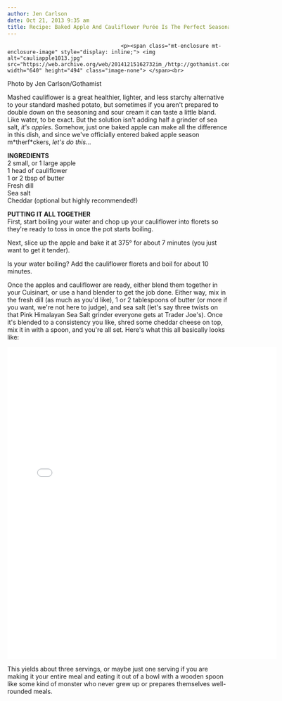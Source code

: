 ```yaml
---
author: Jen Carlson
date: Oct 21, 2013 9:35 am
title: Recipe: Baked Apple And Cauliflower Purée Is The Perfect Seasonal Side
---
```


	
										<p><span class="mt-enclosure mt-enclosure-image" style="display: inline;"> <img alt="cauliapple1013.jpg" src="https://web.archive.org/web/20141215162732im_/http://gothamist.com/attachments/arts_jen/cauliapple1013.jpg" width="640" height="494" class="image-none"> </span><br>
<span class="photo_caption">Photo by Jen Carlson/Gothamist</span></p>

<p>Mashed cauliflower is a great healthier, lighter, and less starchy alternative to your standard mashed potato, but sometimes if you aren&apos;t prepared to double down on the seasoning and sour cream it can taste a little bland. Like water, to be exact. But the solution isn&apos;t adding half a grinder of sea salt, <em>it&apos;s apples</em>. Somehow, just one baked apple can make all the difference in this dish, and since we&apos;ve officially entered baked apple season m*therf*ckers, <em>let&apos;s do this</em>...</p>

<p><strong>INGREDIENTS</strong><br>
2 small, or 1 large apple<br>
1 head of cauliflower<br>
1 or 2 tbsp of butter<br>
Fresh dill<br>
Sea salt<br>
Cheddar (optional but highly recommended!)</p>

<p><strong>PUTTING IT ALL TOGETHER</strong><br>
First, start boiling your water and chop up your cauliflower into florets so they&apos;re ready to toss in once the pot starts boiling. </p>

<p>Next, slice up the apple and bake it at 375&#xB0; for about 7 minutes (you just want to get it tender). </p>

<p>Is your water boiling? Add the cauliflower florets and boil for about 10 minutes. </p>

<p>Once the apples and cauliflower are ready, either blend them together in your Cuisinart, or use a hand blender to get the job done. Either way, mix in the fresh dill (as much as you&apos;d like), 1 or 2 tablespoons of butter (or more if you want, we&apos;re not here to judge), and sea salt (let&apos;s say three twists on that Pink Himalayan Sea Salt grinder everyone gets at Trader Joe&apos;s). Once it&apos;s blended to a consistency you like, shred some cheddar cheese on top, mix it in with a spoon, and you&apos;re all set. Here&apos;s what this all basically looks like: </p>

<center><iframe src="//web.archive.org/web/20141215162732if_/http://instagram.com/p/fsvbFFPYRA/embed/" width="612" height="710" frameborder="0" scrolling="no" allowtransparency="true"></iframe></center>

<p>This yields about three servings, or maybe just one serving if you are making it your entire meal and eating it out of a bowl with a wooden spoon like some kind of monster who never grew up or prepares themselves well-rounded meals.</p>					
										
									
				